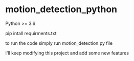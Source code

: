 # motion_detection_python

Python >= 3.6

pip intall requirments.txt

to run the code simply run motion_detection.py file 

I'll keep modifying this project and add some new features 
